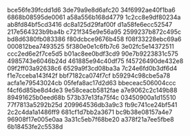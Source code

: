 bce56fe39fcdd1d6
3de79a9e8d6afc20
34f6992ae40f1ba6
6868b08595de0061
a58a556b168d4779
1c2cc8e9df80234a
ab8fd84bf5cd3416
dc8a125d29faf00f
d1a58fe6ecc52547
217e564323b9ba4b
c721f345e9e56a95
2599237b872c495c
bd8d6380fb083386
f80dcbce9676b458
f08f33228ebc69a6
000812bea7493525
5f380e0e1c6fb7c6
3e02fc5e14372511
ccc2ed6e2f7ce5d5
b01ac8ee0bdf3cd9
90e7b9223831c575
4985743e6046b24d
461885e94c40df75
f45726490de432e8
09f2ff03a92638c6
6529a9f3cd08ba3a
7c24e6fd0b3df6d4
f1e7cceba143f42f
bbf7182ca074f7cf
b59294c98cbe5a78
acfa1e79543024cb
05fefa8ac17d2d63
bbeceac506004ccc
f4cf6d85be8d4de3
9e58ceacb5812fae
a7e9062c2c149b88
89491625b0eed68b
573b37e13fa75f4c
03450900a1d15510
77f7813a5292b25d
209964536db3a9c3
fb9c741ce24bf541
2c2c4da1a1486ff9
681cf1d7bb2a3671
bc9b38e08157a4e7
96908f17e005e0aa
3a31c5eb7f68be20
a378f21a7ee5fbe8
6b18453fe2c5538d

